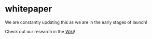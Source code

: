 # whitepaper
We are constantly updating this as we are in the early stages of launch!

Check out our research in the [Wiki](https://github.com/disclosure-exchange/whitepaper/wiki/R&D)!
